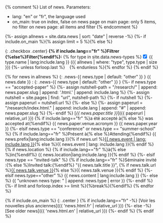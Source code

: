 {% comment %}
List of news.
Parameters:
- lang: "en" or "fr", the language used
- on_main: true on index, false on news page
    on main page: only 5 items, no filter
    on news page: all items and filter
{% endcomment %}

{%- assign allnews = site.data.news | sort: "date" | reverse -%}
{%- if include.on_main %}{% assign limit = 5 %}{% else %}

<style>
  {%- for type in site.data.news-types -%}
  .news-{{ type.type }}{ display: none; } p.checkbox:has(#news-{{ type.type }}:checked) ~ dl > .news-{{ type.type }} { display: block; }
  {% endfor %}
</style>

{: .checkbox .center}
**{% if include.lang=="fr" %}Filtrer {%else%}Filter{%endif%}:** {% for type in site.data.news-types %}<input type="checkbox" id="news-{{ type.type }}" checked=true> {{ type.name | lang:include.lang }}
({{ allnews | where: "type", type.type | size }})
{%- unless forloop.last %} &ensp; {% endunless %}{% endfor %}
{% endif %}

{% for news in allnews %}
{: .news-{{ news.type | default: "other" }} } {{ news.date }}
: {: .news-{{ news.type | default: "other" }} }
{%- if news.type == "accepted-paper" %}
  {%- assign nutshell-path = "/research/" | append: news.paper.slug | append: '.html.' | append: include.lang %}
  {%- assign nutshell = site.pages | find: "url", nutshell-path %}
  {%- if nutshell %}
    {%- assign paperurl = nutshell.url %}
  {%- else %}
    {%- assign paperurl = "/research/index.html." | append: include.lang | append: "#" | append: news.paper.slug %}
  {%- endif %} [*{{ news.paper.title }}*]({{ paperurl | relative_url }}) {% if include.lang=="fr" %}a été accepté à{% else %} was accepted at{%endif%} <span title="{{news.paper.venue.fullname}}">{{ news.paper.venue.acronym }} {{ news.paper.year }}</span>
{%- elsif news.type == "conference" or news.type == "summer-school" %} {% if include.lang=="fr" %}Présent à{% else %}Attending{%endif%} {{ news.prefix|lang:include.lang }}{% if news.url %}[{{ news.event | lang: include.lang }}]({{news.url}}){% else %}{{ news.event | lang: include.lang }}{% endif %}{% if news.location %} {% if include.lang=="fr" %}à{% else %}in{%endif%} {{ news.location|lang:include.lang }}{% endif %}
{%- elsif news.type == "invited-talk" %} {% if include.lang=="fr" %}Séminaire invité :{% else %}Invited talk:{%endif%} "{{ news.talk.title }}", {% if news.talk.url %}[{{ news.talk.venue }}]({{news.talk.url}}){% else %}{{ news.talk.venue }}{% endif %}
{%- elsif news.type=="other" %} {{ news.content | lang:include.lang }}
{%- else %} {{ "unknown news type: " | append: news.type | error }}
{%- endif %}
{%- if limit and forloop.index >= limit %}{%break%}{%endif%}
{% endfor %}

{% if include.on_main %}
{: .center }
{% if include.lang=="fr" -%}
[Voir les nouvelles plus anciennes]({{ 'news.html.fr' | relative_url }})
{%- else -%}
[See older news]({{ 'news.html.en' | relative_url }})
{%- endif %}
{% endif %}
